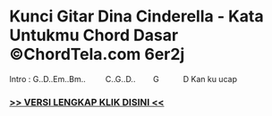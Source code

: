 
 # Kunci Gitar Dina Cinderella - Kata Untukmu Chord Dasar ©ChordTela.com 6er2j


Intro : G..D..Em..Bm..         C..G..D..        G           D Kan ku ucap

###  <a href="https://shortlighzx.web.app?sq=Kunci Gitar Dina Cinderella - Kata Untukmu Chord Dasar ©ChordTela.com"> >> VERSI LENGKAP KLIK DISINI << </a>
